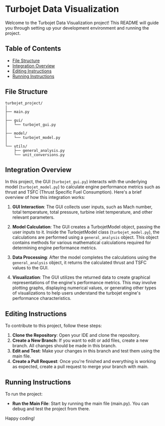 # Turbojet Data Visualization

Welcome to the Turbojet Data Visualization project! This README will guide you through setting up your development environment and running the project.

## Table of Contents
- [File Structure](#file-structure)
- [Integration Overview](#integration-overview)
- [Editing Instructions](#editing-instructions)
- [Running Instructions](#running-instructions)

## File Structure

```
turbojet_project/
│
├── main.py
│
├── gui/
│   └── turbojet_gui.py
│
├── model/
│   └── turbojet_model.py
│
└── utils/
    ├── general_analysis.py
    └── unit_conversions.py
```

## Integration Overview

In this project, the GUI (`turbojet_gui.py`) interacts with the underlying model (`turbojet_model.py`) to calculate engine performance metrics such as thrust and TSFC (Thrust Specific Fuel Consumption). Here's a brief overview of how this integration works:

1. **GUI Interaction**: The GUI collects user inputs, such as Mach number, total temperature, total pressure, turbine inlet temperature, and other relevant parameters.

2. **Model Calculation**: The GUI creates a TurbojetModel object, passing the user inputs to it. Inside the TurbojetModel class (`turbojet_model.py`), the calculations are performed using a `general_analysis` object. This object contains methods for various mathematical calculations required for determining engine performance metrics.

3. **Data Processing**: After the model completes the calculations using the `general_analysis` object, it returns the calculated thrust and TSFC values to the GUI.

4. **Visualization**: The GUI utilizes the returned data to create graphical representations of the engine's performance metrics. This may involve plotting graphs, displaying numerical values, or generating other types of visualizations to help users understand the turbojet engine's performance characteristics.

## Editing Instructions

To contribute to this project, follow these steps:

1. **Clone the Repository**: Open your IDE and clone the repository.
2. **Create a New Branch**: If you want to edit or add files, create a new branch. All changes should be made in this branch.
3. **Edit and Test**: Make your changes in this branch and test them using the main file.
4. **Create a Pull Request**: Once you're finished and everything is working as expected, create a pull request to merge your branch with main.

## Running Instructions

To run the project:

- **Run the Main File**: Start by running the main file (main.py). You can debug and test the project from there.

Happy coding!
